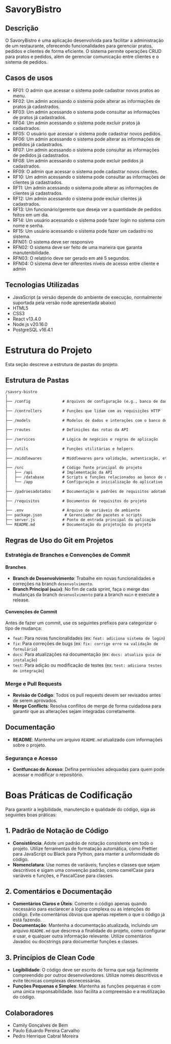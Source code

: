 # SavoryBistro
## Descrição
O SavoryBistro é uma aplicação desenvolvida para facilitar a administração de um restaurante, oferecendo funcionalidades para gerenciar pratos, pedidos e clientes de forma eficiente. O sistema permite operações CRUD para pratos e pedidos, além de gerenciar comunicação entre clientes e o sistema de pedidos.

## Casos de usos
 - RF01: O admin que acessar o sistema pode cadastrar novos pratos ao menu.
 - RF02: Um admin acessando o sistema pode alterar as informações de pratos já cadastrados.
 - RF03: Um admin acessando o sistema pode consultar as informações de pratos já cadastrados.
 - RF04: Um admin acessando o sistema pode excluir pratos já cadastrados.
 - RF05: O usuário que acessar o sistema pode cadastrar novos pedidos.
 - RF06: Um admin acessando o sistema pode alterar as informações de pedidos já cadastrados.
 - RF07: Um admin acessando o sistema pode consultar as informações de pedidos já cadastrados.
 - RF08: Um admin acessando o sistema pode excluir pedidos já cadastrados.
 - RF09: O admin que acessar o sistema pode cadastrar novos clientes.
 - RF10: Um admin acessando o sistema pode consultar as informações de clientes já cadastrados.
 - RF11: Um admin acessando o sistema pode alterar as informações de clientes já cadastrados.
 - RF12: Um admin acessando o sistema pode excluir clientes já cadastrados.
 - RF13: Um funcionário/gerente que deseja ver a quantidade de pedidos feitos em um dia.
 - RF14: Um usuário acessando o sistema pode fazer login no sistema com nome e senha.
 - RF15: Um usuário acessando o sistema pode fazer um cadastro no sistema.
 - RFN01: O sistema deve ser responsivo
 - RFN02: O sistema deve ser feito de uma maneira que garanta manutenibilidade.
 - RFN03: O relatório deve ser gerado em até 5 segundos.
 - RFN04: O sistema deve ter diferentes níveis de acesso entre cliente e admin
 
## Tecnologias Utilizadas 
- JavaScript (a versão depende do ambiente de execução, normalmente suportada pela versão node apresentada abaixo)
- HTML5
- CSS3 
- React v13.4.0
- Node.js v20.16.0
- PostgreSQL v16.4.1

# Estrutura do Projeto

Esta seção descreve a estrutura de pastas do projeto.

## Estrutura de Pastas

```markdown
/savory-bistro
│
├── /config              # Arquivos de configuração (e.g., banco de dados, variáveis de ambiente)
│
├── /controllers         # Funções que lidam com as requisições HTTP
│
├── /models              # Modelos de dados e interações com o banco de dados
│
├── /routes              # Definições das rotas da API
│
├── /services            # Lógica de negócios e regras de aplicação
│
├── /utils               # Funções utilitárias e helpers
│
├── /middlewares         # Middlewares para validação, autenticação, etc.
│
├── /src                 # Código fonte principal do projeto
│   ├── /api             # Implementação da API
│   ├── /database        # Scripts e funções relacionados ao banco de dados
│   └── /app             # Configuração e inicialização do aplicativo
│
├── /padroesadotados     # Documentação e padrões de requisitos adotados
│
├── /requisitos          # Documentos de requisitos do projeto
│
├── .env                 # Arquivo de variáveis de ambiente
├── package.json          # Gerenciador de pacotes e scripts
├── server.js            # Ponto de entrada principal da aplicação
└── README.md            # Documentação do projetoção do projeto
```

## Regras de Uso do Git em Projetos

### Estratégia de Branches e Convenções de Commit

#### Branches

- **Branch de Desenvolvimento**: Trabalhe em novas funcionalidades e correções na branch `desenvolvimento`.
- **Branch Principal (`main`)**: No fim de cada sprint, faça o merge das mudanças da branch `desenvolvimento` para a branch `main` e execute a release.

#### Convenções de Commit

Antes de fazer um commit, use os seguintes prefixos para categorizar o tipo de mudança:

- `feat`: Para novas funcionalidades (ex: `feat: adiciona sistema de login`)
- `fix`: Para correções de bugs (ex: `fix: corrige erro na validação de formulário`)
- `docs`: Para atualizações na documentação (ex: `docs: atualiza guia de instalação`)
- `test`: Para adição ou modificação de testes (ex: `test: adiciona testes de integração`)

### Merge e Pull Requests

- **Revisão de Código**: Todos os pull requests devem ser revisados antes de serem aprovados.
- **Merge Conflicts**: Resolva conflitos de merge de forma cuidadosa para garantir que as alterações sejam integradas corretamente.

## Documentação

- **README**: Mantenha um arquivo `README.md` atualizado com informações sobre o projeto.

### Segurança e Acesso

- **Contfuncao de Acesso**: Defina permissões adequadas para quem pode acessar e modificar o repositório.

# Boas Práticas de Codificação

Para garantir a legibilidade, manutenção e qualidade do código, siga as seguintes boas práticas:

## 1. **Padrão de Notação de Código**

- **Consistência**: Adote um padrão de notação consistente em todo o projeto. Utilize ferramentas de formatação automática, como Prettier para JavaScript ou Black para Python, para manter a uniformidade do código.
- **Nomenclatura**: Use nomes de variáveis, funções e classes que sejam descritivos e sigam uma convenção padrão, como camelCase para variáveis e funções, e PascalCase para classes.

## 2. **Comentários e Documentação**

- **Comentários Claros e Úteis**: Comente o código apenas quando necessário para esclarecer a lógica complexa ou as intenções do código. Evite comentários óbvios que apenas repetem o que o código já está fazendo.
- **Documentação**: Mantenha a documentação atualizada, incluindo um arquivo `README.md` que descreva a finalidade do projeto, como configurar e usar, e qualquer outra informação relevante. Utilize comentários Javadoc ou docstrings para documentar funções e classes.

## 3. **Princípios de Clean Code**

- **Legibilidade**: O código deve ser escrito de forma que seja facilmente compreendido por outros desenvolvedores. Utilize nomes descritivos e evite técnicas complexas desnecessárias.
- **Funções Pequenas e Simples**: Mantenha as funções pequenas e com uma única responsabilidade. Isso facilita a compreensão e a reutilização do código.




## Colaboradores
- Camily Gonçalves de Bem
- Paulo Eduardo Pereira Carvalho
- Pedro Henrique Cabral Moreira
